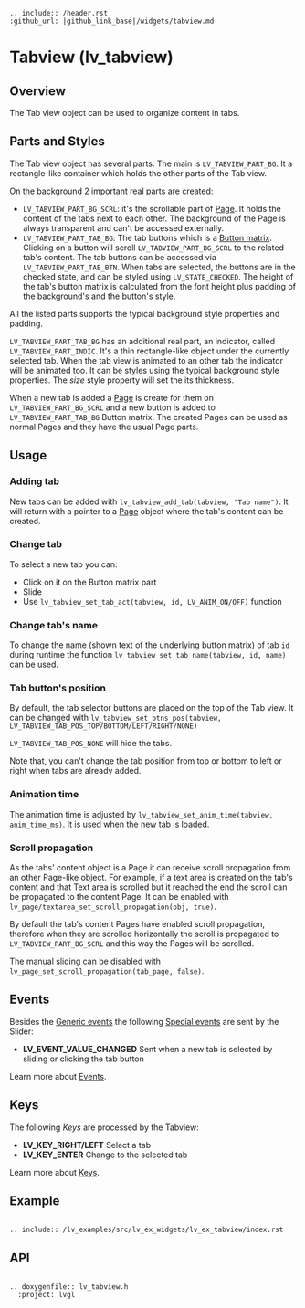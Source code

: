 ```eval_rst
.. include:: /header.rst 
:github_url: |github_link_base|/widgets/tabview.md
```

# Tabview (lv_tabview)

## Overview

The Tab view object can be used to organize content in tabs.

## Parts and Styles

The Tab view object has several parts. The main is `LV_TABVIEW_PART_BG`. It a rectangle-like container which holds the other parts of the Tab view.

On the background 2 important real parts are created:

- `LV_TABVIEW_PART_BG_SCRL`: it's the scrollable part of [Page](/widgets/page). It holds the content of the tabs next to each other. The background of the Page is always transparent and can't be accessed externally.
- `LV_TABVIEW_PART_TAB_BG`: The tab buttons which is a [Button matrix](/widgets/btnmatrix).
Clicking on a button will scroll `LV_TABVIEW_PART_BG_SCRL` to the related tab's content. The tab buttons can be accessed via `LV_TABVIEW_PART_TAB_BTN`. When tabs are selected, the buttons are in the checked state, and can be styled using `LV_STATE_CHECKED`.
The height of the tab's button matrix is calculated from the font height plus padding of the background's and the button's style. 

All the listed parts supports the typical background style properties and padding.

`LV_TABVIEW_PART_TAB_BG` has an additional real part, an indicator, called `LV_TABVIEW_PART_INDIC`.
It's a thin rectangle-like object under the currently selected tab. When the tab view is animated to an other tab the indicator will be animated too.
It can be styles using the typical background style properties. The *size* style property will set the its thickness.

When a new tab is added a [Page](/widgets/page) is create for them on `LV_TABVIEW_PART_BG_SCRL` and a new button is added to `LV_TABVIEW_PART_TAB_BG` Button matrix.
The created Pages can be used as normal Pages and they have the usual Page parts.

## Usage

### Adding tab

New tabs can be added with `lv_tabview_add_tab(tabview, "Tab name")`. It will return with a pointer to a [Page](/widgets/page) object where the tab's content can be created.

### Change tab

To select a new tab you can:

- Click on it on the Button matrix part
- Slide
- Use `lv_tabview_set_tab_act(tabview, id, LV_ANIM_ON/OFF)` function

### Change tab's name

To change the name (shown text of the underlying button matrix) of tab `id` during runtime the function `lv_tabview_set_tab_name(tabview, id, name)` can be used.

### Tab button's position

By default, the tab selector buttons are placed on the top of the Tab view. It can be changed with `lv_tabview_set_btns_pos(tabview, LV_TABVIEW_TAB_POS_TOP/BOTTOM/LEFT/RIGHT/NONE)`

`LV_TABVIEW_TAB_POS_NONE` will hide the tabs.

Note that, you can't change the tab position from top or bottom to left or right when tabs are already added.

### Animation time

The animation time is adjusted by `lv_tabview_set_anim_time(tabview, anim_time_ms)`. It is used when the new tab is loaded.

### Scroll propagation

As the tabs' content object is a Page it can receive scroll propagation from an other Page-like object.
For example, if a text area is created on the tab's content and that Text area is scrolled but it reached the end the scroll can be propagated to the content Page.
It can be enabled with `lv_page/textarea_set_scroll_propagation(obj, true)`.

By default the tab's content Pages have enabled scroll propagation, therefore when they are scrolled horizontally the scroll is propagated to `LV_TABVIEW_PART_BG_SCRL` and this way the Pages will be scrolled.

The manual sliding can be disabled with `lv_page_set_scroll_propagation(tab_page, false)`.

## Events

Besides the [Generic events](/overview/event.html#generic-events) the following [Special events](/overview/event.html#special-events) are sent by the Slider:

- **LV_EVENT_VALUE_CHANGED** Sent when a new tab is selected by sliding or clicking the tab button

Learn more about [Events](/overview/event).

## Keys

The following *Keys* are processed by the Tabview:

- **LV_KEY_RIGHT/LEFT** Select a tab
- **LV_KEY_ENTER** Change to the selected tab

Learn more about [Keys](/overview/indev).

## Example

```eval_rst

.. include:: /lv_examples/src/lv_ex_widgets/lv_ex_tabview/index.rst

```

## API

```eval_rst

.. doxygenfile:: lv_tabview.h
  :project: lvgl

```
